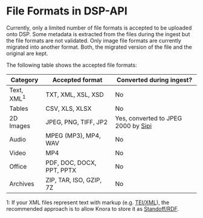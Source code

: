 <!---
 * Copyright © 2021 - 2022 Swiss National Data and Service Center for the Humanities and/or DaSCH Service Platform contributors.
 * SPDX-License-Identifier: Apache-2.0
-->

# File Formats in DSP-API

Currently, only a limited number of file formats is accepted to be uploaded onto DSP. Some metadata is extracted from the files during the ingest but the file formats are not validated. Only image file formats are currently migrated into another format. Both, the migrated version of the file and the original are kept.

The following table shows the accepted file formats:

| Category              | Accepted format           | Converted during ingest?                                                   |
| --------------------- | ------------------------- | -------------------------------------------------------------------------- |
| Text, XML<sup>1</sup> | TXT, XML, XSL, XSD        | No                                                                         |
| Tables                | CSV, XLS, XLSX            | No                                                                         |
| 2D Images             | JPEG, PNG, TIFF, JP2      | Yes, converted to JPEG 2000 by [Sipi](https://github.com/dasch-swiss/sipi) |
| Audio                 | MPEG (MP3), MP4, WAV      | No                                                                         |
| Video                 | MP4                       | No                                                                         |
| Office                | PDF, DOC, DOCX, PPT, PPTX | No                                                                         |
| Archives              | ZIP, TAR, ISO, GZIP, 7Z   | No                                                                         |


1: If your XML files represent text with markup (e.g. [TEI/XML](http://www.tei-c.org/)),
the recommended approach is to allow Knora to store it as [Standoff/RDF](standoff-rdf.md).
